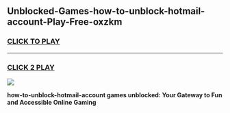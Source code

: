 
## Unblocked-Games-how-to-unblock-hotmail-account-Play-Free-oxzkm
<h3>
<a href="https://premium76.site?title=how-to-unblock-hotmail-account&ref=20M">CLICK TO PLAY</a></h3>
<hr>

<h3>
<a href="https://premium76.site?title=how-to-unblock-hotmail-account&ref=20M">CLICK 2 PLAY</a>
  
</h3>

<a href="https://premium76.site?title=how-to-unblock-hotmail-account&ref=19M"><img src="https://clearcache.store/games.png"></a>


**how-to-unblock-hotmail-account games unblocked: Your Gateway to Fun and Accessible Online Gaming**
